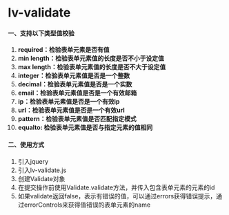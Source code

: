 # lv-validate

#### 一、支持以下类型值校验
1. **required：检验表单元素是否有值**
2. **min length：检验表单元素值的长度是否不小于设定值**
3. **max length：检验表单元素值的长度是否不大于设定值**
4. **integer：检验表单元素值是否是一个整数**
5. **decimal：检验表单元素值是否是一个实数**
6. **email：检验表单元素值是否是一个有效邮箱**
7. **ip：检验表单元素值是否是一个有效ip**
8. **url：检验表单元素值是否是一个有效url**
9. **pattern：检验表单元素值是否匹配指定模式**
10. **equalto: 检验表单元素值是否与指定元素的值相同**

#### 二、使用方式
1. 引入jquery
2. 引入lv-validate.js
3. 创建Validate对象
4. 在提交操作前使用Validate.validate方法，并传入包含表单元素的元素的id
5. 如果validate返回false，表示有错误的值，可以通过errors获得错误提示，通过errorControls来获得值错误的表单元素的name